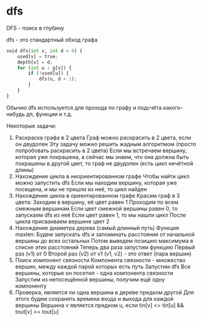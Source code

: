 # dfs

DFS - поиск в глубину

dfs - это стандартный обход графа

```py
void dfs(int v, int d = 0) {
    used[v] = true;
    depth[v] = d;
    for (int u : g[v]) {
        if (!used[u]) {
            dfs(u, d + 1);
        }
    }
}
```

Обычно dfs используется для прохода по графу и подсчёта какого-нибудь дп, функции и т.д.

Некоторые задачи:
1. Раскраска графа в 2 цвета
   Граф можно раскрасить в 2 цвета, если он двудолен
   Эту задачу можно решить жадным алгоритмом (просто попробовать раскрасить в 2 цвета)
   Если мы встречаем вершину, которая уже покрашена, а сейчас мы знаем, что она должна быть покрашены в другой цвет, то граф не двудолен (есть цикл нечётной длины)
2. Нахождение цикла в неориентированном графе
   Чтобы найти цикл можно запустить dfs
   Если мы находим вершину, которая уже посещена, и мы не пришли из неё, то цикл найден
3. Нахождение цикла в ориентированном графе
   Красим граф в 3 цвета:
   Заходим в вершину, её цвет равен 1
   Проходим по всем смежным вершинам
   Если цвет смежной вершины равен 0, то запускаем dfs из неё
   Если цвет равен 1, то мы нашли цикл
   После цикла присваиваем вершине цвет 2
4. Нахождение диаметра дерева (самый длинный путь)
   Функция maxlen:
      Будем запускать dfs и запоминать расстояния от начальной вершины до всех остальных
      Потом выведем позицию максимума в списке этих расстояний
   Теперь два раза запустим функцию
   Первый раз (v1) от 0
   Второй раз (v2) от v1
   (v1, v2) - это ответ (пара вершин)
5. Поиск компонент связности
   Компонента связности - множество вершин, между каждой парой которых есть путь
   Запустим dfs
   Все вершины, которые он посетил - одна компонента связности
   Запустим из непосещённой вершины, получим ещё одну компоненту
6. Проверка, является ли одна вершина в дереве предком другой
   Для этого будем сохранять времена входа и выхода для каждой вершины
   Вершина v является предком u, если tin[v] <= tin[u] && tout[v] >= tout[u]
